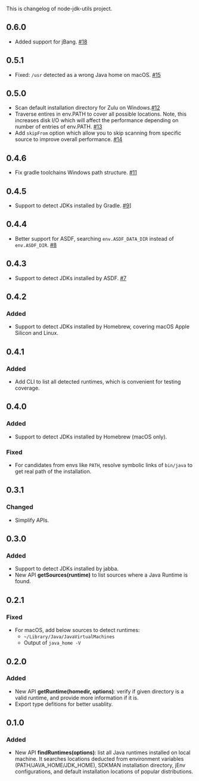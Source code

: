 This is changelog of node-jdk-utils project.

## 0.6.0
- Added support for jBang. [#18](https://github.com/Eskibear/node-jdk-utils/pull/18)

## 0.5.1
- Fixed: `/usr` detected as a wrong Java home on macOS. [#15](https://github.com/Eskibear/node-jdk-utils/issues/15)

## 0.5.0
- Scan default installation directory for Zulu on Windows.[#12](https://github.com/Eskibear/node-jdk-utils/pull/12)
- Traverse entires in env.PATH to cover all possible locations. Note, this increases disk I/O which will affect the performance depending on number of entries of env.PATH. [#13](https://github.com/Eskibear/node-jdk-utils/pull/13)
- Add `skipFrom` option which allow you to skip scanning from specific source to improve overall performance. [#14](https://github.com/Eskibear/node-jdk-utils/pull/14)

## 0.4.6
- Fix gradle toolchains Windows path structure. [#11](https://github.com/Eskibear/node-jdk-utils/pull/11)

## 0.4.5
- Support to detect JDKs installed by Gradle. [#9](https://github.com/Eskibear/node-jdk-utils/issues/9)]

## 0.4.4
- Better support for ASDF, searching `env.ASDF_DATA_DIR` instead of `env.ASDF_DIR`. [#8](https://github.com/Eskibear/node-jdk-utils/pull/8)

## 0.4.3
- Support to detect JDKs installed by ASDF. [#7](https://github.com/Eskibear/node-jdk-utils/pull/7)

## 0.4.2
### Added
- Support to detect JDKs installed by Homebrew, covering macOS Apple Silicon and Linux.

## 0.4.1
### Added
- Add CLI to list all detected runtimes, which is convenient for testing coverage.

## 0.4.0
### Added
- Support to detect JDKs installed by Homebrew (macOS only).

### Fixed
- For candidates from envs like `PATH`, resolve symbolic links of `bin/java` to get real path of the installation.

## 0.3.1
### Changed
- Simplify APIs.

## 0.3.0
### Added
- Support to detect JDKs installed by jabba.
- New API **getSources(runtime)** to list sources where a Java Runtime is found.

## 0.2.1
### Fixed
- For macOS, add below sources to detect runtimes:
  - `~/Library/Java/JavaVirtualMachines`
  - Output of `java_home -V`

## 0.2.0
### Added
- New API **getRuntime(homedir, options)**: verify if given directory is a valid runtime, and provide more information if it is.
- Export type defitions for better usablity.

## 0.1.0
### Added
- New API **findRuntimes(options)**: list all Java runtimes installed on local machine. It searches locations deducted from environment variables (PATH/JAVA_HOME/JDK_HOME), SDKMAN installation directory, jEnv configurations, and default installation locations of popular distributions.
